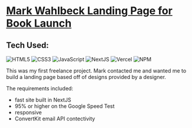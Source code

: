 # [Mark Wahlbeck Landing Page for Book Launch](https://book-landing.vercel.app/)

## Tech Used:
![HTML5](https://camo.githubusercontent.com/d63d473e728e20a286d22bb2226a7bf45a2b9ac6c72c59c0e61e9730bfe4168c/68747470733a2f2f696d672e736869656c64732e696f2f62616467652f48544d4c352d4533344632363f7374796c653d666f722d7468652d6261646765266c6f676f3d68746d6c35266c6f676f436f6c6f723d7768697465)
![CSS3](https://camo.githubusercontent.com/3a0f693cfa032ea4404e8e02d485599bd0d192282b921026e89d271aaa3d7565/68747470733a2f2f696d672e736869656c64732e696f2f62616467652f435353332d3135373242363f7374796c653d666f722d7468652d6261646765266c6f676f3d63737333266c6f676f436f6c6f723d7768697465)
![JavaScript](https://camo.githubusercontent.com/93c855ae825c1757f3426f05a05f4949d3b786c5b22d0edb53143a9e8f8499f6/68747470733a2f2f696d672e736869656c64732e696f2f62616467652f4a6176615363726970742d3332333333303f7374796c653d666f722d7468652d6261646765266c6f676f3d6a617661736372697074266c6f676f436f6c6f723d463744463145)
![NextJS](https://camo.githubusercontent.com/225b67e0ed98bd6a60b77ebc7b421938c7a81493e9214c6f8b8448f7f5ebd09b/68747470733a2f2f696d672e736869656c64732e696f2f62616467652f2d4e6578744a732d6561323834353f7374796c653d666c61742d737175617265266c6f676f3d6e6578742e6a73266c6f676f436f6c6f723d776869746526636f6c6f723d626c61636b)
![Vercel](https://camo.githubusercontent.com/fcd1c87e77465b77d8154ec711dd65b26f942dceb3be799ea6a621c291982753/68747470733a2f2f696d672e736869656c64732e696f2f62616467652f76657263656c2d2532333030303030302e7376673f267374796c653d666f722d7468652d6261646765266c6f676f3d76657263656c266c6f676f436f6c6f723d7768697465)
![NPM](https://camo.githubusercontent.com/55037e0ff8e2c9df84ad631c3d0443a7316776ede7459a5872ccb336d7df2781/68747470733a2f2f696d672e736869656c64732e696f2f62616467652f6e706d2d4342333833373f7374796c653d666f722d7468652d6261646765266c6f676f3d6e706d266c6f676f436f6c6f723d7768697465)

This was my first freelance project.
Mark contacted me and wanted me to build a landing page based off of designs provided by a designer.

The requirements included:
- fast site built in NextJS
- 95% or higher on the Google Speed Test
- responsive
- ConvertKit email API contectivity
